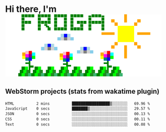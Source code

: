 # Hi there, I'm <br> ![fr0ga](https://raw.githubusercontent.com/fr0ga/fr0ga/9bf9f01b26b38da576d954ce3461bd5247b9e9d4/fr0ga.svg)

## WebStorm projects (stats from wakatime plugin)

<!--START_SECTION:waka-->

```txt
HTML          2 mins          █████████████████▒░░░░░░░   69.96 %
JavaScript    0 secs          ███████▒░░░░░░░░░░░░░░░░░   29.57 %
JSON          0 secs          ░░░░░░░░░░░░░░░░░░░░░░░░░   00.13 %
CSS           0 secs          ░░░░░░░░░░░░░░░░░░░░░░░░░   00.11 %
Text          0 secs          ░░░░░░░░░░░░░░░░░░░░░░░░░   00.08 %
```

<!--END_SECTION:waka-->

<!--
**fr0ga/fr0ga** is a ✨ _special_ ✨ repository because its `README.md` (this file) appears on your GitHub profile.

Here are some ideas to get you started:

- 🔭 I’m currently working on ...
- 🌱 I’m currently learning ...
- 👯 I’m looking to collaborate on ...
- 🤔 I’m looking for help with ...
- 💬 Ask me about ...
- 📫 How to reach me: ...
- 😄 Pronouns: ...
- ⚡ Fun fact: ...
-->
